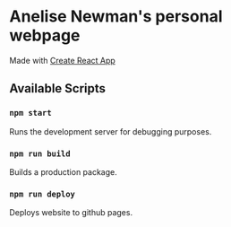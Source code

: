 # Anelise Newman's personal webpage

Made with [Create React App](https://github.com/facebook/create-react-app)

## Available Scripts

### `npm start`

Runs the development server for debugging purposes.

### `npm run build`

Builds a production package.

### `npm run deploy`

Deploys website to github pages.

